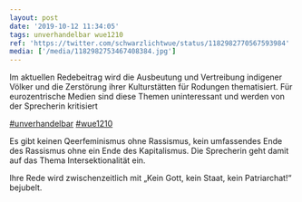 ```yaml
---
layout: post
date: '2019-10-12 11:34:05'
tags: unverhandelbar wue1210
ref: 'https://twitter.com/schwarzlichtwue/status/1182982770567593984'
media: ['/media/1182982753467408384.jpg']
---
```

Im aktuellen Redebeitrag wird die Ausbeutung und Vertreibung indigener Völker und die Zerstörung ihrer Kulturstätten für Rodungen thematisiert. Für eurozentrische Medien sind diese Themen uninteressant und werden von der Sprecherin kritisiert

[#unverhandelbar](/t/unverhandelbar) [#wue1210](/t/wue1210) 

Es gibt keinen Qeerfeminismus ohne Rassismus, kein umfassendes Ende des Rassismus ohne ein Ende des Kapitalismus. Die Sprecherin geht damit auf das Thema Intersektionalität ein.

Ihre Rede wird zwischenzeitlich mit „Kein Gott, kein Staat, kein Patriarchat!“ bejubelt.
